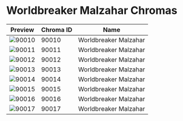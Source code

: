 # Worldbreaker Malzahar Chromas

| Preview | Chroma ID | Name |
|---------|-----------|------|
| ![90010](https://raw.communitydragon.org/latest/plugins/rcp-be-lol-game-data/global/default/v1/champion-chroma-images/90/90010.png) | 90010 | Worldbreaker Malzahar |
| ![90011](https://raw.communitydragon.org/latest/plugins/rcp-be-lol-game-data/global/default/v1/champion-chroma-images/90/90011.png) | 90011 | Worldbreaker Malzahar |
| ![90012](https://raw.communitydragon.org/latest/plugins/rcp-be-lol-game-data/global/default/v1/champion-chroma-images/90/90012.png) | 90012 | Worldbreaker Malzahar |
| ![90013](https://raw.communitydragon.org/latest/plugins/rcp-be-lol-game-data/global/default/v1/champion-chroma-images/90/90013.png) | 90013 | Worldbreaker Malzahar |
| ![90014](https://raw.communitydragon.org/latest/plugins/rcp-be-lol-game-data/global/default/v1/champion-chroma-images/90/90014.png) | 90014 | Worldbreaker Malzahar |
| ![90015](https://raw.communitydragon.org/latest/plugins/rcp-be-lol-game-data/global/default/v1/champion-chroma-images/90/90015.png) | 90015 | Worldbreaker Malzahar |
| ![90016](https://raw.communitydragon.org/latest/plugins/rcp-be-lol-game-data/global/default/v1/champion-chroma-images/90/90016.png) | 90016 | Worldbreaker Malzahar |
| ![90017](https://raw.communitydragon.org/latest/plugins/rcp-be-lol-game-data/global/default/v1/champion-chroma-images/90/90017.png) | 90017 | Worldbreaker Malzahar |